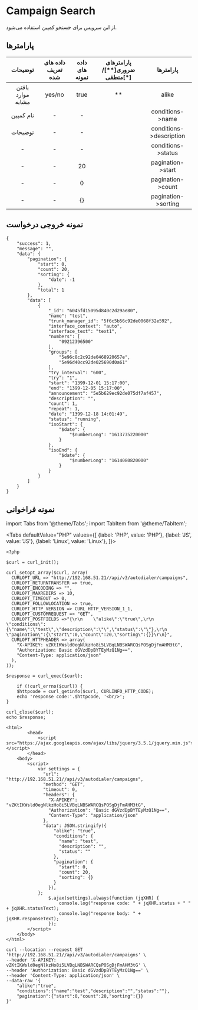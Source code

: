 ---
---
# Campaign Search

از این سرویس برای جستجو کمپین استفاده می‌شود.

## پارامتر‌ها
|      توضیحات      | داده های تعریف شده | داده های نمونه | پارامترهای ضروری[**]/منطقی[*] |        پارامترها        |
|:-----------------:|:------------------:|:--------------:|:----------------------:|:-----------------------:|
| یاقتن موارد مشابه |       yes/no       |      true      |           **           |          alike          |
|     نام کمپین     |          -         |        -       |                        |     conditions->name    |
|      توضیحات      |          -         |        -       |                        | conditions->description |
|         -         |          -         |        -       |                        |    conditions->status   |
|         -         |          -         |       20       |                        |    pagination->start    |
|         -         |          -         |        0       |                        |    pagination->count    |
|         -         |          -         |       {}       |                        |   pagination->sorting   |
## نمونه خروجی درخواست

```shell
{
    "success": 1,
    "message": "",
    "data": {
        "pagination": {
            "start": 0,
            "count": 20,
            "sorting": {
                "date": -1
            },
            "total": 1
        },
        "data": [
            {
                "_id": "6045fd15095d840c2d29ae80",
                "name": "test",
                "trunk_manager_id": "5f6c5b56c92de0068f32e592",
                "interface_context": "auto",
                "interface_text": "text1",
                "numbers": [
                    "09212396500"
                ],
                "groups": [
                    "5e96c8c2c92de0468920657e",
                    "5e96d40cc92de025690d0a61"
                ],
                "try_interval": "600",
                "try": "1",
                "start": "1399-12-01 15:17:00",
                "end": "1399-12-05 15:17:00",
                "announcement": "5e5b629ec92de075df7af457",
                "description": "",
                "count": 1,
                "repeat": 1,
                "date": "1399-12-18 14:01:49",
                "status": "running",
                "isoStart": {
                    "$date": {
                        "$numberLong": "1613735220000"
                    }
                },
                "isoEnd": {
                    "$date": {
                        "$numberLong": "1614080820000"
                    }
                }
            }
        ]
    }
}
```


## نمونه فراخوانی

import Tabs from '@theme/Tabs';
import TabItem from '@theme/TabItem';

<Tabs
    defaultValue="PHP"
    values={[
        {label: 'PHP', value: 'PHP'},
        {label: 'JS', value: 'JS'},
		{label: 'Linux', value: 'Linux'},
    ]}>
<TabItem value="PHP">


	<?php

	$curl = curl_init();

	curl_setopt_array($curl, array(
	  CURLOPT_URL => "http://192.168.51.21//api/v3/autodialer/campaigns",
	  CURLOPT_RETURNTRANSFER => true,
	  CURLOPT_ENCODING => "",
	  CURLOPT_MAXREDIRS => 10,
	  CURLOPT_TIMEOUT => 0,
	  CURLOPT_FOLLOWLOCATION => true,
	  CURLOPT_HTTP_VERSION => CURL_HTTP_VERSION_1_1,
	  CURLOPT_CUSTOMREQUEST => "GET",
	  CURLOPT_POSTFIELDS =>"{\r\n    \"alike\":\"true\",\r\n    \"conditions\":{\"name\":\"test\",\"description\":\"\",\"status\":\"\"},\r\n    \"pagination\":{\"start\":0,\"count\":20,\"sorting\":{}}\r\n}",
	  CURLOPT_HTTPHEADER => array(
		"X-APIKEY: vZKtIKWsld0egNlkzHo8i5LVBqLNBSWARCQsPOSgDjFmAHM3tG",
		"Authorization: Basic dGVzdDpBYTEyMzQ1Ng==",
		"Content-Type: application/json"
	  ),
	));

	$response = curl_exec($curl);

		if (!curl_errno($curl)) {
		$httpcode = curl_getinfo($curl, CURLINFO_HTTP_CODE);
		echo 'response code:'.$httpcode, '<br/>';
	}

	curl_close($curl);
	echo $response;


</TabItem>
<TabItem value="JS">

	
	<html>
			<head>
				<script src="https://ajax.googleapis.com/ajax/libs/jquery/3.5.1/jquery.min.js"></script>
			</head>
		<body>
			<script>
				var settings = {
				  "url": "http://192.168.51.21//api/v3/autodialer/campaigns",
				  "method": "GET",
				  "timeout": 0,
				  "headers": {
					"X-APIKEY": "vZKtIKWsld0egNlkzHo8i5LVBqLNBSWARCQsPOSgDjFmAHM3tG",
					"Authorization": "Basic dGVzdDpBYTEyMzQ1Ng==",
					"Content-Type": "application/json"
				  },
				  "data": JSON.stringify({
					  "alike": "true",
					  "conditions": {
						"name": "test",
						"description": "",
						"status": ""
					  },
					  "pagination": {
						"start": 0,
						"count": 20,
						"sorting": {}
					  }
					}),
				};
					$.ajax(settings).always(function (jqXHR) {
						console.log("response code: " + jqXHR.status + " " + jqXHR.statusText);
						console.log("response body: " + jqXHR.responseText);
					});
			</script>
		</body>
	</html>
	

</TabItem>
<TabItem value="Linux">

	curl --location --request GET 'http://192.168.51.21//api/v3/autodialer/campaigns' \
	--header 'X-APIKEY: vZKtIKWsld0egNlkzHo8i5LVBqLNBSWARCQsPOSgDjFmAHM3tG' \
	--header 'Authorization: Basic dGVzdDpBYTEyMzQ1Ng==' \
	--header 'Content-Type: application/json' \
	--data-raw '{
		"alike":"true",
		"conditions":{"name":"test","description":"","status":""},
		"pagination":{"start":0,"count":20,"sorting":{}}
	}'
	
</TabItem>
</Tabs>

